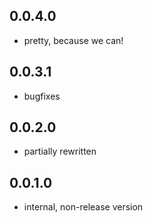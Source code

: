 0.0.4.0
-------

- pretty, because we can!

0.0.3.1
-------

- bugfixes

0.0.2.0
-------

- partially rewritten

0.0.1.0
-------

- internal, non-release version

